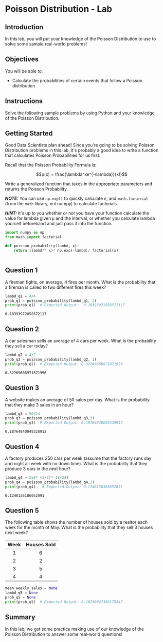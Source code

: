 
# Poisson Distribution - Lab

## Introduction

In this lab, you will put your knowledge of the Poisson Distribution to use to solve some sample real-world problems!

## Objectives

You will be able to:

* Calculate the probabilities of certain events that follow a Poisson distribution


## Instructions

Solve the following sample problems by using Python and your knowledge of the Poisson Distribution.

## Getting Started

Good Data Scientists plan ahead! Since you're going to be solving Poisson Distribution problems in this lab, it's probably a good idea to write a function that calculates Poisson Probabilities for us first. 

Recall that the Poisson Probability Formula is:

$$p(x) = \frac{\lambda^xe^{-\lambda}}{x!}$$

Write a generalized function that takes in the appropriate parameters and returns the Poisson Probability.

**_NOTE:_**  You can use `np.exp()` to quickly calculate $e$, and `math.factorial` (from the `math` library, not numpy) to calculate factorials. 

**_HINT:_** It's up to you whether or not you have your function calculate the value for lambda given $\mu$ and the interval, or whether you calculate lambda yourself beforehand and just pass it into the function. 


```python
import numpy as np
from math import factorial
```


```python
def poisson_probability(lambd, x):
    return (lambd** x)* np.exp(-lambd)/ factorial(x)
    
```

## Question 1

A fireman fights, on average, 4 fires per month. What is the probability that a fireman is called to two different fires this week?


```python
lambd_q1 = 4/4
prob_q1 = poisson_probability(lambd_q1, 2)
print(prob_q1)  # Expected Output:  0.18393972058572117
```

    0.18393972058572117
    

## Question 2

A car salesman sells an average of 4 cars per week.  What is the probability they sell a car today?


```python
lambd_q2 = 4/7
prob_q2 = poisson_probability(lambd_q2, 1)
print(prob_q2)  # Expected Output: 0.32269606971871956
```

    0.32269606971871956
    

## Question 3

A website makes an average of 50 sales per day.  What is the probability that they make 3 sales in an hour? 


```python
lambd_q3 = 50/24
prob_q3 = poisson_probability(lambd_q3,3)
print(prob_q3)  # Expected Output: 0.18764840049328912
```

    0.18764840049328912
    

## Question 4

A factory produces 250 cars per week (assume that the factory runs day and night all week with no down time). What is the probability that they produce 3 cars in the next hour?


```python
lambd_q4 = 250* (1/7)* (1/24)
prob_q4 = poisson_probability(lambd_q4,3)
print(prob_q4)   # Expected Output: 0.1240136186052091
```

    0.1240136186052091
    

## Question 5

The following table shows the number of houses sold by a realtor each week for the month of May. What is the probability that they sell 3 houses next week?

| Week | Houses Sold |
|:----:|:-----------:|
|   1  |      6      |
|   2  |      2      |
|   3  |      5      |
|   4  |      4      |


```python
mean_weekly_sales = None
lambd_q5 = None 
prob_q5 = None
print(prob_q5)  # Expected Output: 0.18250047186175347
```

## Summary

In this lab, we got some practice making use of our knowledge of the Poisson Distribution to answer some real-world questions!
